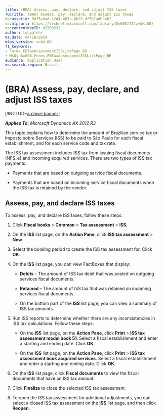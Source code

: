 ```yaml
---
title: (BRA) Assess, pay, declare, and adjust ISS taxes
TOCTitle: (BRA) Assess, pay, declare, and adjust ISS taxes
ms:assetid: 38f5ade8-12d4-463a-8b29-df7b7a0bbeb2
ms:mtpsurl: https://technet.microsoft.com/library/Dn600272(v=AX.60)
ms:contentKeyID: 62200232
author: tonyafehr
ms.date: 04/18/2014
mtps_version: v=AX.60
f1_keywords:
- Forms.FBTaxAssessmentISSListPage_BR
- MsDynAx060.Forms.FBTaxAssessmentISSListPage_BR
audience: Application User
ms.search.region: Brazil
---
```


# (BRA) Assess, pay, declare, and adjust ISS taxes 


[!INCLUDE[archive-banner](includes/archive-banner.md)]


_**Applies To:** Microsoft Dynamics AX 2012 R3_

This topic explains how to determine the amount of Brazilian service tax or Imposto sobre Serviços (ISS) to be paid to São Paulo for each fiscal establishment, and for each service code and tax rate.

The ISS tax assessment includes ISS tax from issuing fiscal documents (NFS\_e) and incoming acquired services. There are two types of ISS tax payments:

  - Payments that are based on outgoing service fiscal documents.

  - Payments that are based on incoming service fiscal documents when the ISS tax is retained by the vendor.

## Assess, pay, and declare ISS taxes

To assess, pay, and declare ISS taxes, follow these steps:

1.  Click **Fiscal books** \> **Common** \> **Tax assessment** \> **ISS**.

2.  On the **ISS** list page, on the **Action Pane**, click **ISS tax assessment** \> **New**.

3.  Select the booking period to create the ISS tax assessment for. Click **OK**.

4.  On the **ISS** list page, you can view FactBoxes that display:
    
      - **Debits** – The amount of ISS tax debit that was posted on outgoing services fiscal documents.
    
      - **Retained** – The amount of ISS tax that was retained on incoming services fiscal documents.
    
      - On the bottom part of the **ISS** list page, you can view a summary of ISS tax amounts.

5.  Run ISS reports to determine whether there are any inconsistencies in ISS tax calculations. Follow these steps:
    
      - On the **ISS** list page, on the **Action Pane**, click **Print** \> **ISS tax assessment model book 51**. Select a fiscal establishment and enter a starting and ending date. Click **OK**.
    
      - On the **ISS** list page, on the **Action Pane**, click **Print** \> **ISS tax assessment book acquired services**. Select a fiscal establishment and enter a starting and ending date. Click **OK**.

6.  On the **ISS** list page, click **Fiscal documents** to view the fiscal documents that have an ISS tax amount.

7.  Click **Finalize** to close the selected ISS tax assessment.

8.  To open the ISS tax assessment for additional adjustments, you can select a closed ISS tax assessment on the **ISS** list page, and then click **Reopen**.

  


